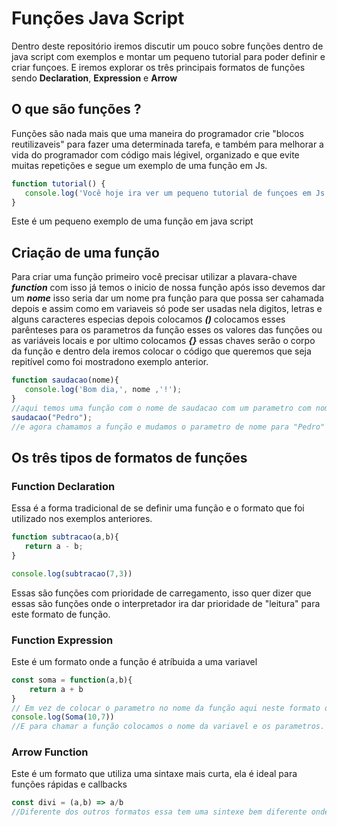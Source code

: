 # Funções Java Script
Dentro deste repositório iremos discutir um pouco sobre funções dentro de java script com exemplos e montar um pequeno tutorial para poder definir e criar
funçoes. E iremos explorar os três principais formatos de funções sendo **Declaration**, **Expression** e **Arrow**

## O que são funções ?
Funções são nada mais que uma maneira do programador crie "blocos reutilizaveis" para fazer uma determinada tarefa, e também para melhorar a vida do programador
com código mais légivel, organizado e que evite muitas repetições e segue um exemplo de uma função em Js.

```js 
function tutorial() {
   console.log('Você hoje ira ver um pequeno tutorial de funçoes em Js');
}
```

Este é um pequeno exemplo de uma função em java script

## Criação de uma função 
Para criar uma função primeiro você precisar utilizar a plavara-chave ***function*** com isso já temos o inicio  de nossa função 
após isso devemos dar um ***nome*** isso seria dar um nome pra função para que possa ser cahamada depois e assim como em variaveis 
só pode ser usadas nela digitos, letras e alguns caracteres especias depois colocamos ***()*** colocamos esses parênteses para os 
parametros da função esses os valores das funções ou as variáveis locais e por ultimo colocamos ***{}*** essas chaves serão o corpo da função 
e dentro dela iremos colocar o código que queremos que seja repitível como foi mostradono exemplo anterior.

```js
function saudacao(nome){
   console.log('Bom dia,', nome ,'!');
}
//aqui temos uma função com o nome de saudacao com um parametro com nome e dentro do bloco temos um console log
saudacao("Pedro");
//e agora chamamos a função e mudamos o parametro de nome para "Pedro"
```

## Os três tipos de formatos de funções
### Function Declaration
Essa é a forma tradicional de se definir uma função e o formato que foi utilizado nos exemplos anteriores.

```js
function subtracao(a,b){
   return a - b;
}

console.log(subtracao(7,3))
```
Essas são funções com prioridade de carregamento, isso quer dizer que essas são funções onde o interpretador ira dar prioridade de "leitura" para
este formato de função.

### Function Expression
Este é um formato onde a função é atríbuida a uma variavel

```js
const soma = function(a,b){
    return a + b
}
// Em vez de colocar o parametro no nome da função aqui neste formato o atribuimos a função
console.log(Soma(10,7))
//E para chamar a função colocamos o nome da variavel e os parametros.
```

### Arrow Function 
Este é um formato que utiliza uma sintaxe mais curta, ela é ideal para funções rápidas e callbacks

```js
const divi = (a,b) => a/b
//Diferente dos outros formatos essa tem uma sintexe bem diferente onde o parametro é atribuido a variavel e utlizando uma arrow para montar o corpo da função e ela não utiliza do "function"


